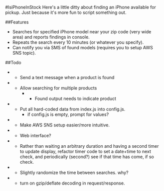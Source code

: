 #IsiPhoneInStock
Here's a little ditty about finding an iPhone available for pickup. Just because it's more fun to script something out.

##Features
- Searches for specified iPhone model near your zip code (very wide area) and reports findings in console.
- Repeats the search every 10 minutes (or whatever you specify).
- Can notify you via SMS of found models (requires you to setup AWS SNS topic).

##Todo

- + Send a text message when a product is found
- + Allow searching for multiple products
	- + Found output needs to indicate product
- - Put all hard-coded data from index.js into config.js.
	- if config.js is empty, prompt for values?
- - Make AWS SNS setup easier/more intuitive.
- - Web interface?
- - Rather than waiting an arbitrary duration and having a second timer to update display, refactor timer code to set a date+time to next check, and periodically (second?) see if that time has come, if so check. 
- - Slightly randomize the time between searches. why?
- - turn on gzip/deflate decoding in request/response.

